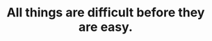 ---
title: "All things are difficult before they are easy."
attribution: "Thomas Fuller"
linked:
  - _wikipedia/Thomas_Fuller.md
tags:
  - Quote
  - Survive
---